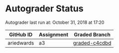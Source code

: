 # Autograder Status
Autograder last run at: October 31, 2018 at 17:20

| GitHub ID | Assignment | Graded Branch |
|-----------|------------|---------------|
| ariedwards | a3 | [graded-c4cdbd](https://github.com/Fall2018COMP401-001/a3-ariedwards/tree/graded-c4cdbd) | 
